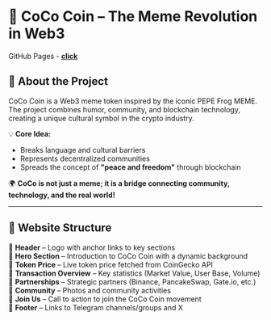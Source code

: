 # **🚀 CoCo Coin – The Meme Revolution in Web3**  

GitHub Pages - [**click**](https://gidcher.github.io/coco-coin/)

## **🌟 About the Project**  
CoCo Coin is a Web3 meme token inspired by the iconic PEPE Frog MEME. The project combines humor, community, and blockchain technology, creating a unique cultural symbol in the crypto industry.  

💡 **Core Idea:**  
- Breaks language and cultural barriers  
- Represents decentralized communities  
- Spreads the concept of **"peace and freedom"** through blockchain  

🌍 **CoCo is not just a meme; it is a bridge connecting community, technology, and the real world!**  

---

## **📌 Website Structure**  
🔹 **Header** – Logo with anchor links to key sections  
🔹 **Hero Section** – Introduction to CoCo Coin with a dynamic background  
🔹 **Token Price** – Live token price fetched from CoinGecko API  
🔹 **Transaction Overview** – Key statistics (Market Value, User Base, Volume)  
🔹 **Partnerships** – Strategic partners (Binance, PancakeSwap, Gate.io, etc.)  
🔹 **Community** – Photos and community activities  
🔹 **Join Us** – Call to action to join the CoCo Coin movement  
🔹 **Footer** – Links to Telegram channels/groups and X  

